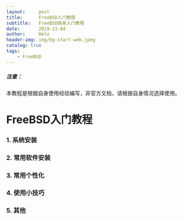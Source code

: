 ```yaml
---
layout:     post
title:      FreeBSD入门教程
subtitle:   FreeBSD简单入门教程
date:       2019-11-04
author:     Helo
header-img: img/bg-start-web.jpeg
catalog: true
tags:
    - FreeBSD
--- 
```

##### 注意：

本教程是根据自身使用经验编写，非官方文档，请根据自身情况选择使用。

# FreeBSD入门教程
### 1. 系统安装

### 2. 常用软件安装

### 3. 常用个性化

### 4. 使用小技巧

### 5. 其他